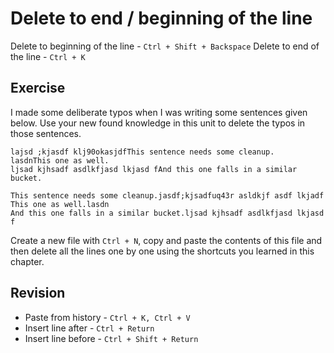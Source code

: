 Delete to end / beginning of the line
======================================

Delete to beginning of the line - `Ctrl + Shift + Backspace`
Delete to end of the line - `Ctrl + K`


Exercise
---------

I made some deliberate typos when I was writing some sentences given below.
Use your new found knowledge in this unit to delete the typos in those 
sentences.

```
lajsd ;kjasdf klj90okasjdfThis sentence needs some cleanup.
lasdnThis one as well.
ljsad kjhsadf asdlkfjasd lkjasd fAnd this one falls in a similar bucket.
```

```   
This sentence needs some cleanup.jasdf;kjsadfuq43r asldkjf asdf lkjadf
This one as well.lasdn
And this one falls in a similar bucket.ljsad kjhsadf asdlkfjasd lkjasd f
```

Create a new file with `Ctrl + N`, copy and paste the contents of this file and
then delete all the lines one by one using the shortcuts you learned in this 
chapter.

Revision
---------

* Paste from history - `Ctrl + K, Ctrl + V`
* Insert line after - `Ctrl + Return`
* Insert line before - `Ctrl + Shift + Return`